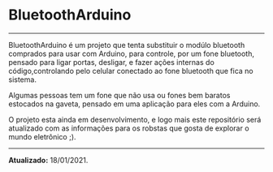 # BluetoothArduino

**********

BluetoothArduino é um projeto que tenta substituir o modúlo bluetooth comprados para usar com Arduino, para controle, por um fone bluetooth, pensado para ligar portas, desligar, e fazer ações internas do código,controlando pelo celular conectado ao fone bluetooth que fica no sistema.

Algumas pessoas tem um fone que não usa ou fones bem baratos estocados na gaveta, pensado em uma aplicação para eles com a Arduino.

O projeto esta ainda em desenvolvimento, e logo mais este repositório será atualizado com as informações para os robstas que gosta de explorar o mundo eletrônico ;).

**********

<b>Atualizado:</b> 18/01/2021.
